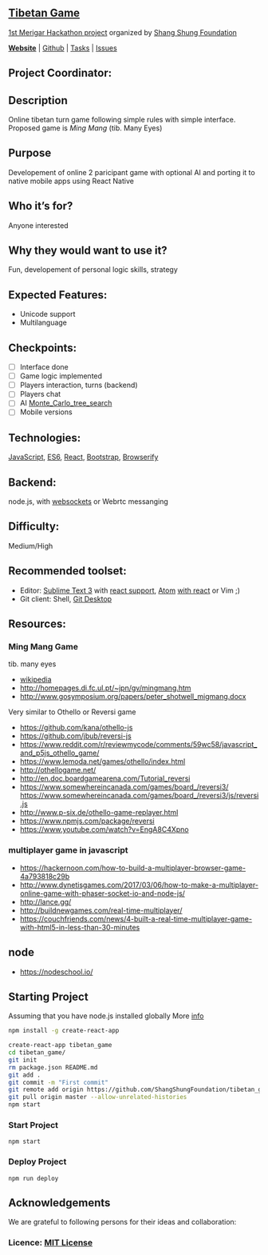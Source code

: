 ## [Tibetan Game](https://shangshungfoundation.github.io/tibetan_game/)
[1st Merigar Hackathon project](ShangShungFoundation/1st_merigar_hackathon) organized by [Shang Shung Foundation](shangshungfoundation.org)

**[Website](https://shangshungfoundation.github.io/tibetan_game/)** | 
[Github](https://github.com/ShangShungFoundation/tibetan_game/) | 
[Tasks](https://github.com/ShangShungFoundation/tibetan_game/projects/1) | 
[Issues](https://github.com/ShangShungFoundation/tibetan_game/issues)

## Project Coordinator: 

## Description
Online tibetan turn game following simple rules with simple interface. 
Proposed game is _Ming Mang_ (tib. Many Eyes)

## Purpose
Developement of online 2 paricipant game with optional AI
and porting it to native mobile apps using React Native

## Who it’s for? 
Anyone interested

## Why they would want to use it?
Fun, developement of personal logic skills, strategy

## Expected Features: 
- Unicode support
- Multilanguage

## Checkpoints: 
- [ ] Interface done 
- [ ] Game logic implemented
- [ ] Players interaction, turns (backend)
- [ ] Players chat
- [ ] AI [Monte_Carlo_tree_search](https://en.wikipedia.org/wiki/Monte_Carlo_tree_search)
- [ ] Mobile versions

## Technologies: 
[JavaScript](https://developer.mozilla.org/en-US/docs/Learn/Getting_started_with_the_web/JavaScript_basics), [ES6](https://babeljs.io/learn-es2015/), [React](https://facebook.github.io/react/), [Bootstrap](http://getbootstrap.com/getting-started/), [Browserify](https://codeutopia.net/blog/2016/01/25/getting-started-with-npm-and-browserify-in-a-react-project/)

## Backend:
node.js, with [websockets](https://devcenter.heroku.com/articles/node-websockets) or Webrtc messanging

## Difficulty: 
Medium/High

## Recommended toolset:
   - Editor: [Sublime Text 3](https://www.sublimetext.com/3) with [react support](https://medium.com/@adrianli/setting-up-sublime-text-3-for-reactjs-3bf6baceb73a), [Atom](https://atom.io/) [with react](https://medium.com/productivity-freak/my-atom-editor-setup-for-js-react-9726cd69ad20) or Vim ;)
   - Git client: Shell, [Git Desktop](https://desktop.github.com/)

## Resources:
### Ming Mang Game
tib. many eyes
* [wikipedia](https://en.wikipedia.org/wiki/Ming_Mang_(game))
* http://homepages.di.fc.ul.pt/~jpn/gv/mingmang.htm
* http://www.gosymposium.org/papers/peter_shotwell_migmang.docx

Very similar to Othello or Reversi game
* https://github.com/kana/othello-js
* https://github.com/jbub/reversi-js
* https://www.reddit.com/r/reviewmycode/comments/59wc58/javascript_and_p5js_othello_game/
* https://www.lemoda.net/games/othello/index.html
* http://othellogame.net/
* http://en.doc.boardgamearena.com/Tutorial_reversi
* https://www.somewhereincanada.com/games/board_/reversi3/ https://www.somewhereincanada.com/games/board_/reversi3/js/reversi.js
* http://www.p-six.de/othello-game-replayer.html
* https://www.npmjs.com/package/reversi
* https://www.youtube.com/watch?v=EngA8C4Xpno

### multiplayer game in javascript
* https://hackernoon.com/how-to-build-a-multiplayer-browser-game-4a793818c29b
* http://www.dynetisgames.com/2017/03/06/how-to-make-a-multiplayer-online-game-with-phaser-socket-io-and-node-js/
* http://lance.gg/
* http://buildnewgames.com/real-time-multiplayer/
* https://couchfriends.com/news/4-built-a-real-time-multiplayer-game-with-html5-in-less-than-30-minutes

## node
* https://nodeschool.io/

## Starting Project
Assuming that you have node.js installed globally More [info](https://github.com/facebookincubator/create-react-app)
```sh
npm install -g create-react-app

create-react-app tibetan_game
cd tibetan_game/
git init
rm package.json README.md
git add .
git commit -m "First commit"
git remote add origin https://github.com/ShangShungFoundation/tibetan_game.git
git pull origin master --allow-unrelated-histories
npm start

```
###  Start Project
`npm start`

###  Deploy Project
`npm run deploy`

## Acknowledgements
We are grateful to following persons for their ideas and collaboration:


### Licence: [MIT License](LICENSE)
